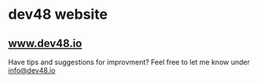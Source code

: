 # dev48 website

## www.dev48.io

Have tips and suggestions for improvment? Feel free to let me know under info@dev48.io
